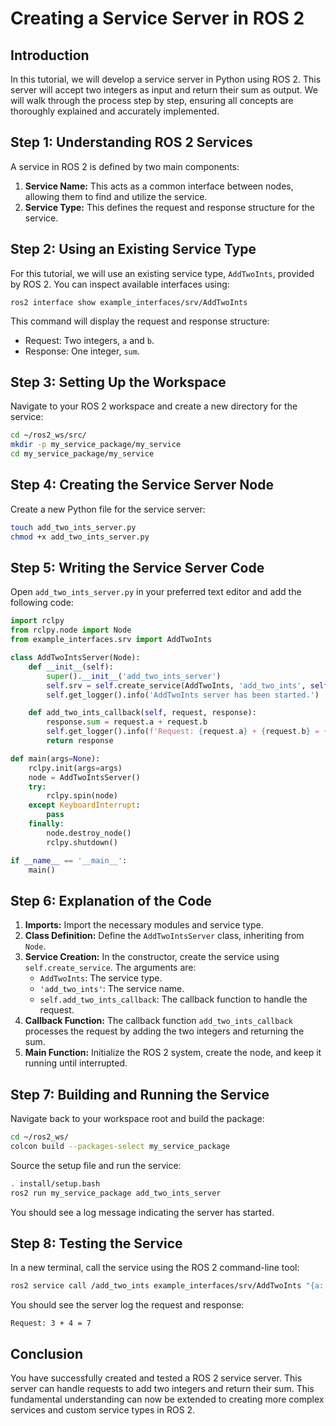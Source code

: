 # Creating a Service Server in ROS 2

## Introduction

In this tutorial, we will develop a service server in Python using ROS 2. This server will accept two integers as input and return their sum as output. We will walk through the process step by step, ensuring all concepts are thoroughly explained and accurately implemented.

## Step 1: Understanding ROS 2 Services

A service in ROS 2 is defined by two main components:

1. **Service Name:** This acts as a common interface between nodes, allowing them to find and utilize the service.
2. **Service Type:** This defines the request and response structure for the service.

## Step 2: Using an Existing Service Type

For this tutorial, we will use an existing service type, `AddTwoInts`, provided by ROS 2. You can inspect available interfaces using:

```
ros2 interface show example_interfaces/srv/AddTwoInts
```

This command will display the request and response structure:

- Request: Two integers, `a` and `b`.
- Response: One integer, `sum`.

## Step 3: Setting Up the Workspace

Navigate to your ROS 2 workspace and create a new directory for the service:

```sh
cd ~/ros2_ws/src/
mkdir -p my_service_package/my_service
cd my_service_package/my_service
```

## Step 4: Creating the Service Server Node

Create a new Python file for the service server:

```sh
touch add_two_ints_server.py
chmod +x add_two_ints_server.py
```

## Step 5: Writing the Service Server Code

Open `add_two_ints_server.py` in your preferred text editor and add the following code:

```python
import rclpy
from rclpy.node import Node
from example_interfaces.srv import AddTwoInts

class AddTwoIntsServer(Node):
    def __init__(self):
        super().__init__('add_two_ints_server')
        self.srv = self.create_service(AddTwoInts, 'add_two_ints', self.add_two_ints_callback)
        self.get_logger().info('AddTwoInts server has been started.')

    def add_two_ints_callback(self, request, response):
        response.sum = request.a + request.b
        self.get_logger().info(f'Request: {request.a} + {request.b} = {response.sum}')
        return response

def main(args=None):
    rclpy.init(args=args)
    node = AddTwoIntsServer()
    try:
        rclpy.spin(node)
    except KeyboardInterrupt:
        pass
    finally:
        node.destroy_node()
        rclpy.shutdown()

if __name__ == '__main__':
    main()
```

## Step 6: Explanation of the Code

1. **Imports:** Import the necessary modules and service type.
2. **Class Definition:** Define the `AddTwoIntsServer` class, inheriting from `Node`.
3. **Service Creation:** In the constructor, create the service using `self.create_service`. The arguments are:
   - `AddTwoInts`: The service type.
   - `'add_two_ints'`: The service name.
   - `self.add_two_ints_callback`: The callback function to handle the request.
4. **Callback Function:** The callback function `add_two_ints_callback` processes the request by adding the two integers and returning the sum.
5. **Main Function:** Initialize the ROS 2 system, create the node, and keep it running until interrupted.

## Step 7: Building and Running the Service

Navigate back to your workspace root and build the package:

```sh
cd ~/ros2_ws/
colcon build --packages-select my_service_package
```

Source the setup file and run the service:

```sh
. install/setup.bash
ros2 run my_service_package add_two_ints_server
```

You should see a log message indicating the server has started.

## Step 8: Testing the Service

In a new terminal, call the service using the ROS 2 command-line tool:

```sh
ros2 service call /add_two_ints example_interfaces/srv/AddTwoInts "{a: 3, b: 4}"
```

You should see the server log the request and response:

```
Request: 3 + 4 = 7
```

## Conclusion

You have successfully created and tested a ROS 2 service server. This server can handle requests to add two integers and return their sum. This fundamental understanding can now be extended to creating more complex services and custom service types in ROS 2.
